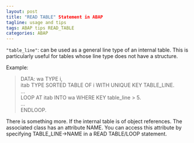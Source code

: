 ```yaml
---
layout: post
title: "READ TABLE" Statement in ABAP
tagline: usage and tips
tags: ABAP tips READ_TABLE
categories: ABAP
---
```



`"table_line"`: can be used as a general line type of an internal table. This is particularly useful for tables whose line type does not have a structure.

Example:

> DATA: wa   TYPE i,   
>      itab TYPE SORTED TABLE OF i WITH UNIQUE KEY TABLE_LINE.   
>...   
>LOOP AT itab INTO wa WHERE KEY table_line > 5.   
>  ...   
>ENDLOOP.   

There is something more. If the internal table is of object references. The associated class has an attribute NAME. You can access this attribute by specifying TABLE_LINE->NAME in a READ TABLE/LOOP statement.


